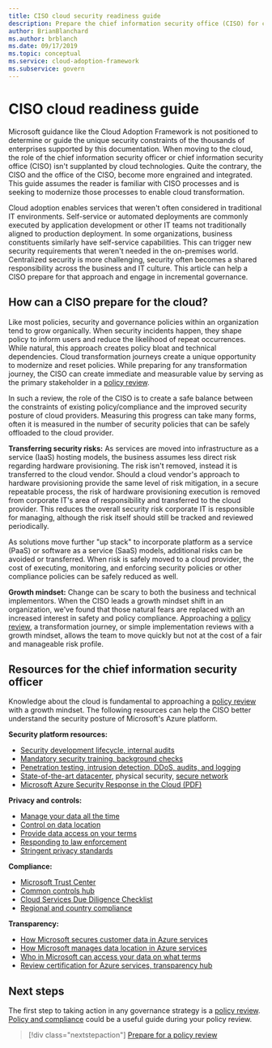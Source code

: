 ```yaml
---
title: CISO cloud security readiness guide
description: Prepare the chief information security office (CISO) for cloud transformation and incremental governance.
author: BrianBlanchard
ms.author: brblanch
ms.date: 09/17/2019
ms.topic: conceptual
ms.service: cloud-adoption-framework
ms.subservice: govern
---
```


<!-- cSpell:ignore CISO -->

# CISO cloud readiness guide

Microsoft guidance like the Cloud Adoption Framework is not positioned to determine or guide the unique security constraints of the thousands of enterprises supported by this documentation. When moving to the cloud, the role of the chief information security officer or chief information security office (CISO) isn't supplanted by cloud technologies. Quite the contrary, the CISO and the office of the CISO, become more engrained and integrated. This guide assumes the reader is familiar with CISO processes and is seeking to modernize those processes to enable cloud transformation.

Cloud adoption enables services that weren't often considered in traditional IT environments. Self-service or automated deployments are commonly executed by application development or other IT teams not traditionally aligned to production deployment. In some organizations, business constituents similarly have self-service capabilities. This can trigger new security requirements that weren't needed in the on-premises world. Centralized security is more challenging, security often becomes a shared responsibility across the business and IT culture. This article can help a CISO prepare for that approach and engage in incremental governance.

## How can a CISO prepare for the cloud?

Like most policies, security and governance policies within an organization tend to grow organically. When security incidents happen, they shape policy to inform users and reduce the likelihood of repeat occurrences. While natural, this approach creates policy bloat and technical dependencies. Cloud transformation journeys create a unique opportunity to modernize and reset policies. While preparing for any transformation journey, the CISO can create immediate and measurable value by serving as the primary stakeholder in a [policy review](./cloud-policy-review.md).

In such a review, the role of the CISO is to create a safe balance between the constraints of existing policy/compliance and the improved security posture of cloud providers. Measuring this progress can take many forms, often it is measured in the number of security policies that can be safely offloaded to the cloud provider.

**Transferring security risks:** As services are moved into infrastructure as a service (IaaS) hosting models, the business assumes less direct risk regarding hardware provisioning. The risk isn't removed, instead it is transferred to the cloud vendor. Should a cloud vendor's approach to hardware provisioning provide the same level of risk mitigation, in a secure repeatable process, the risk of hardware provisioning execution is removed from corporate IT's area of responsibility and transferred to the cloud provider. This reduces the overall security risk corporate IT is responsible for managing, although the risk itself should still be tracked and reviewed periodically.

As solutions move further "up stack" to incorporate platform as a service (PaaS) or software as a service (SaaS) models, additional risks can be avoided or transferred. When risk is safely moved to a cloud provider, the cost of executing, monitoring, and enforcing security policies or other compliance policies can be safely reduced as well.

**Growth mindset:** Change can be scary to both the business and technical implementors. When the CISO leads a growth mindset shift in an organization, we've found that those natural fears are replaced with an increased interest in safety and policy compliance. Approaching a [policy review](./cloud-policy-review.md), a transformation journey, or simple implementation reviews with a growth mindset, allows the team to move quickly but not at the cost of a fair and manageable risk profile.

## Resources for the chief information security officer

Knowledge about the cloud is fundamental to approaching a [policy review](./cloud-policy-review.md) with a growth mindset. The following resources can help the CISO better understand the security posture of Microsoft's Azure platform.

<!-- docsTest:ignore "Security Response in the Cloud" -->

**Security platform resources:**

- [Security development lifecycle, internal audits](https://www.microsoft.com/sdl)
- [Mandatory security training, background checks](https://downloads.cloudsecurityalliance.org/star/self-assessment/StandardResponsetoRequestforInformationWindowsAzureSecurityPrivacy.docx)
- [Penetration testing, intrusion detection, DDoS, audits, and logging](https://www.microsoft.com/security/business/operations)
- [State-of-the-art datacenter](https://www.microsoft.com/cloud-platform/global-datacenters), physical security, [secure network](https://docs.microsoft.com/azure/security/security-network-overview)
- [Microsoft Azure Security Response in the Cloud (PDF)](https://aka.ms/securityresponsepaper)

**Privacy and controls:**

- [Manage your data all the time](https://www.microsoft.com/trust-center/privacy/data-management)
- [Control on data location](https://www.microsoft.com/trust-center/privacy/data-location)
- [Provide data access on your terms](https://www.microsoft.com/trust-center/privacy/data-access)
- [Responding to law enforcement](https://www.microsoft.com/trust-center/privacy)
- [Stringent privacy standards](https://www.microsoft.com/trust-center/privacy)

<!-- docsTest:ignore "Cloud Services Due Diligence Checklist" -->

**Compliance:**

- [Microsoft Trust Center](https://www.microsoft.com/trust-center)
- [Common controls hub](https://www.microsoft.com/trust-center/compliance/compliance-overview)
- [Cloud Services Due Diligence Checklist](https://www.microsoft.com/trust-center/compliance/due-diligence-checklist)
- [Regional and country compliance](https://www.microsoft.com/trust-center/compliance/regional-country-compliance)

**Transparency:**

- [How Microsoft secures customer data in Azure services](https://www.microsoft.com/trust-center)
- [How Microsoft manages data location in Azure services](https://azuredatacentermap.azurewebsites.net)
- [Who in Microsoft can access your data on what terms](https://www.microsoft.com/trust-center/privacy/data-access)
- [Review certification for Azure services, transparency hub](https://www.microsoft.com/trust-center/compliance/compliance-overview)

## Next steps

The first step to taking action in any governance strategy is a [policy review](./cloud-policy-review.md). [Policy and compliance](./index.md) could be a useful guide during your policy review.

> [!div class="nextstepaction"]
> [Prepare for a policy review](./cloud-policy-review.md)
